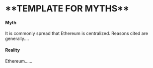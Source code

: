 # \*\*TEMPLATE FOR MYTHS\*\*

#### Myth

It is commonly spread that Ethereum is centralized. Reasons cited are generally....

#### Reality

Ethereum......

